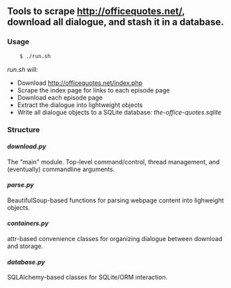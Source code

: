 ## Tools to scrape http://officequotes.net/, download all dialogue, and stash it in a database.

### Usage
```bash
    $ ./run.sh
```

*run.sh* will:
- Download http://officequotes.net/index.php
- Scrape the index page for links to each episode page
- Download each episode page
- Extract the dialogue into lightweight objects
- Write all dialogue objects to a SQLite database: *the-office-quotes.sqlite*


### Structure

#### *download.py*
The "main" module. Top-level command/control, thread management, and (eventually) commandline arguments.

#### *parse.py*
BeautifulSoup-based functions for parsing webpage content into lighweight objects.

#### *containers.py*
attr-based convenience classes for organizing dialogue between download and storage.

#### *database.py*
SQLAlchemy-based classes for SQLite/ORM interaction.
